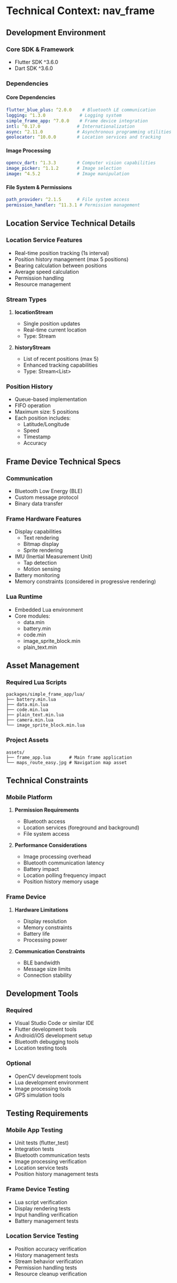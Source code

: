 # Technical Context: nav_frame

## Development Environment

### Core SDK & Framework
- Flutter SDK ^3.6.0
- Dart SDK ^3.6.0

### Dependencies

#### Core Dependencies
```yaml
flutter_blue_plus: ^2.0.0    # Bluetooth LE communication
logging: ^1.3.0             # Logging system
simple_frame_app: ^7.0.0    # Frame device integration
intl: ^0.17.0              # Internationalization
async: ^2.11.0             # Asynchronous programming utilities
geolocator: ^10.0.0        # Location services and tracking
```

#### Image Processing
```yaml
opencv_dart: ^1.3.3        # Computer vision capabilities
image_picker: ^1.1.2       # Image selection
image: ^4.5.2              # Image manipulation
```

#### File System & Permissions
```yaml
path_provider: ^2.1.5      # File system access
permission_handler: ^11.3.1 # Permission management
```

## Location Service Technical Details

### Location Service Features
- Real-time position tracking (1s interval)
- Position history management (max 5 positions)
- Bearing calculation between positions
- Average speed calculation
- Permission handling
- Resource management

### Stream Types
1. **locationStream**
   - Single position updates
   - Real-time current location
   - Type: Stream<Position>

2. **historyStream**
   - List of recent positions (max 5)
   - Enhanced tracking capabilities
   - Type: Stream<List<Position>>

### Position History
- Queue-based implementation
- FIFO operation
- Maximum size: 5 positions
- Each position includes:
  * Latitude/Longitude
  * Speed
  * Timestamp
  * Accuracy

## Frame Device Technical Specs

### Communication
- Bluetooth Low Energy (BLE)
- Custom message protocol
- Binary data transfer

### Frame Hardware Features
- Display capabilities
  - Text rendering
  - Bitmap display
  - Sprite rendering
- IMU (Inertial Measurement Unit)
  - Tap detection
  - Motion sensing
- Battery monitoring
- Memory constraints (considered in progressive rendering)

### Lua Runtime
- Embedded Lua environment
- Core modules:
  - data.min
  - battery.min
  - code.min
  - image_sprite_block.min
  - plain_text.min

## Asset Management

### Required Lua Scripts
```
packages/simple_frame_app/lua/
├── battery.min.lua
├── data.min.lua
├── code.min.lua
├── plain_text.min.lua
├── camera.min.lua
└── image_sprite_block.min.lua
```

### Project Assets
```
assets/
├── frame_app.lua       # Main frame application
└── maps_route_easy.jpg # Navigation map asset
```

## Technical Constraints

### Mobile Platform
1. **Permission Requirements**
   - Bluetooth access
   - Location services (foreground and background)
   - File system access

2. **Performance Considerations**
   - Image processing overhead
   - Bluetooth communication latency
   - Battery impact
   - Location polling frequency impact
   - Position history memory usage

### Frame Device
1. **Hardware Limitations**
   - Display resolution
   - Memory constraints
   - Battery life
   - Processing power

2. **Communication Constraints**
   - BLE bandwidth
   - Message size limits
   - Connection stability

## Development Tools

### Required
- Visual Studio Code or similar IDE
- Flutter development tools
- Android/iOS development setup
- Bluetooth debugging tools
- Location testing tools

### Optional
- OpenCV development tools
- Lua development environment
- Image processing tools
- GPS simulation tools

## Testing Requirements

### Mobile App Testing
- Unit tests (flutter_test)
- Integration tests
- Bluetooth communication tests
- Image processing verification
- Location service tests
- Position history management tests

### Frame Device Testing
- Lua script verification
- Display rendering tests
- Input handling verification
- Battery management tests

### Location Service Testing
- Position accuracy verification
- History management tests
- Stream behavior verification
- Permission handling tests
- Resource cleanup verification
